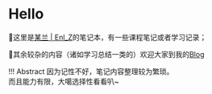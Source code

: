 # Hello

  💬这里是[某兰 | Enl_Z](https://enl-z.github.io/Notebook/)的笔记本，有一些课程笔记或者学习记录；
  
  💬其余较杂的内容（诸如学习总结一类的）欢迎大家到我的[Blog](https://enl-z.github.io/)
  
!!! Abstract 
    因为记性不好，笔记内容整理较为繁琐。<br>
    而且能力有限，大噶选择性看看叭~


